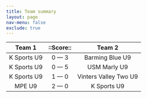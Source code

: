 ```yaml
---
title: Team summary
layout: page
nav-menu: false
exclude: true
---
```




|   Team 1    |  ::Score::  |        Team 2         |
|:-----------:|:-----------:|:---------------------:|
| K Sports U9 | 0 &mdash; 3 |    Barming Blue U9    |
| K Sports U9 | 0 &mdash; 5 |     USM Marly U9      |
| K Sports U9 | 1 &mdash; 0 | Vinters Valley Two U9 |
|   MPE U9    | 2 &mdash; 0 |      K Sports U9      |

 <br /><br /><br />